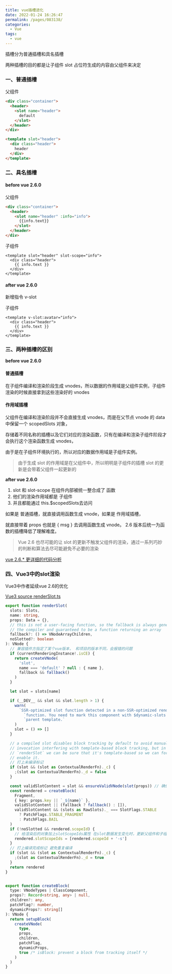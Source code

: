 ```yaml
---
title: vue插槽进化
date: 2022-01-24 16:26:47
permalink: /pages/083138/
categories:
  - Vue
tags:
  - vue
---
```



插槽分为普通插槽和具名插槽  

两种插槽的目的都是让子组件 slot 占位符生成的内容由父组件来决定


### 一、普通插槽

父组件
```html
<div class="container">
  <header>
    <slot name="header">
      default
    </slot>
  </header>
</div>

```

```html
<template slot="header">
  <div class="header">
    header
  </div>
</template>

```


### 二、具名插槽

#### before vue 2.6.0

父组件

```html
<div class="container">
  <header>
    <slot name="header" :info="info">
      {{info.text}}
    </slot>
  </header>
</div>
```

子组件

```vue
<template slot="header" slot-scope="info">
  <div class="header">
    {{ info.text }}
  </div>
</template>
```

#### after vue 2.6.0

新增指令 v-slot

子组件

```vue
<template v-slot:avatar="info">
  <div class="header">
    {{ info.text }}
  </div>
</template>
```


### 三、两种插槽的区别

**before vue 2.6.0**

#### 普通插槽

在子组件编译和渲染阶段生成 vnodes，所以数据的作用域是父组件实例，子组件渲染的时候直接拿到这些渲染好的 vnodes


#### 作用域插槽

父组件在编译和渲染阶段并不会直接生成 vnodes，而是在父节点 vnode 的 data 中保留一个 scopedSlots 对象，  

存储着不同名称的插槽以及它们对应的渲染函数，只有在编译和渲染子组件阶段才会执行这个渲染函数生成 vnodes，  

由于是在子组件环境执行的，所以对应的数据作用域是子组件实例。


> 由于生成 slot 的作用域是在父组件中，所以明明是子组件的插槽 slot 的更新是会带着父组件一起更新的

**after vue 2.6.0**

1. slot 和 slot-scope 在组件内部被统一整合成了 函数
2. 他们的渲染作用域都是 子组件
3. 并且都能通过 this.$scopedSlots去访问

如果是 普通插槽，就直接调用函数生成 vnode，如果是 作用域插槽，

就直接带着 props 也就是 { msg } 去调用函数生成 vnode。 2.6 版本后统一为函数的插槽降低了理解难度。

> Vue 2.6 也尽可能的让 slot 的更新不触发父组件的渲染，通过一系列巧妙的判断和算法去尽可能避免不必要的渲染

[vue 2.6.* 更详细的代码分析](https://juejin.cn/post/6844904115886096392)


### 四、Vue3中的slot渲染

Vue3中作者延续vue 2.6的优化

[Vue3 source renderSlot.ts](https://github.com/vuejs/core/blob/main/packages/runtime-core/src/helpers/renderSlot.ts)

```ts 
export function renderSlot(
  slots: Slots,
  name: string,
  props: Data = {},
  // this is not a user-facing function, so the fallback is always generated by
  // the compiler and guaranteed to be a function returning an array
  fallback?: () => VNodeArrayChildren,
  noSlotted?: boolean
): VNode {
  // 兼容插件方指定了某个vue版本， 和项目的版本不同，会报错的问题
  if (currentRenderingInstance!.isCE) {
    return createVNode(
      'slot',
      name === 'default' ? null : { name },
      fallback && fallback()
    )
  } 

  let slot = slots[name]

  if (__DEV__ && slot && slot.length > 1) {
    warn(
      `SSR-optimized slot function detected in a non-SSR-optimized render ` +
        `function. You need to mark this component with $dynamic-slots in the ` +
        `parent template.`
    )
    slot = () => []
  }

  // a compiled slot disables block tracking by default to avoid manual
  // invocation interfering with template-based block tracking, but in
  // `renderSlot` we can be sure that it's template-based so we can force
  // enable it.
  // 打上未编译标记
  if (slot && (slot as ContextualRenderFn)._c) {
    ;(slot as ContextualRenderFn)._d = false
  }

  const validSlotContent = slot && ensureValidVNode(slot(props)) // 确保节点合法
  const rendered = createBlock(
    Fragment,
    { key: props.key || `_${name}` },
    validSlotContent || (fallback ? fallback() : []),
    validSlotContent && (slots as RawSlots)._ === SlotFlags.STABLE
      ? PatchFlags.STABLE_FRAGMENT
      : PatchFlags.BAIL
  )
  if (!noSlotted && rendered.scopeId) {
    // 给渲染后的对象加上slotScopeIds属性 在slot数据发生变化时，更新父组件和子组件时将参与update规则
    rendered.slotScopeIds = [rendered.scopeId + '-s']
  }
  // 打上编译完成标记 避免重复编译
  if (slot && (slot as ContextualRenderFn)._c) {
    ;(slot as ContextualRenderFn)._d = true
  }
  return rendered
}


export function createBlock(
  type: VNodeTypes | ClassComponent,
  props?: Record<string, any> | null,
  children?: any,
  patchFlag?: number,
  dynamicProps?: string[]
): VNode {
  return setupBlock(
    createVNode(
      type,
      props,
      children,
      patchFlag,
      dynamicProps,
      true /* isBlock: prevent a block from tracking itself */
    )
  )
}
```